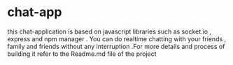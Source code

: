 # chat-app
this chat-application is based on javascript libraries such as socket.io , express and npm manager . You can do realtime chatting with your friends , family and friends without any interruption .For more details and process of building it refer to the Readme.md file of the project
